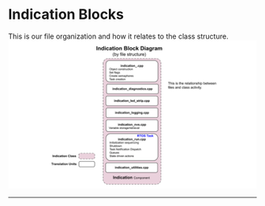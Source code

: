 # Indication Blocks
This is our file organization and how it relates to the class structure.
![Indication Block Diagram](./drawings/ind_block.svg)
___  